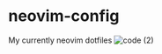 # neovim-config
My currently neovim dotfiles
![code (2)](https://user-images.githubusercontent.com/78836469/141656769-2c0e7db8-4545-44bf-a71e-069784ee39df.png)
